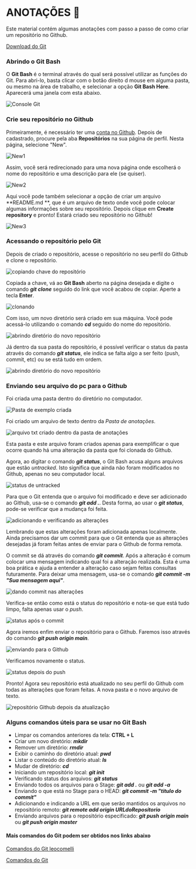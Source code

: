 # ANOTAÇÕES :pencil:

Este material contém algumas anotações com passo a passo de como criar um repositório no Github.

[Download do Git](https://git-scm.com/download)

### Abrindo o Git Bash

O **Git Bash** é o terminal através do qual será possível utilizar as funções do Git. Para abri-lo, basta clicar com o botão direito d mouse em alguma pasta, ou mesmo na área de trabalho, e selecionar a opção **Git Bash Here**. Aparecerá uma janela com esta abaixo.

![Console Git](https://github.com/WolfgangReis/desafio-github-primeiro-repositorio/blob/main/Introdu%C3%A7%C3%A3o%20ao%20Git%20e%20Github/Imagens/Console%20Git.JPG?raw=true)



### Crie seu repositório no Github

Primeiramente, é necessário ter uma [conta no Github](https://github.com/). Depois de cadastrado, procure pela aba **Repositórios** na sua página de perfil. Nesta página, selecione "New".

![New1](https://github.com/WolfgangReis/desafio-github-primeiro-repositorio/blob/main/Introdu%C3%A7%C3%A3o%20ao%20Git%20e%20Github/Imagens/new1.JPG?raw=true)



Assim, você será redirecionado para uma nova página onde escolherá o nome do repositório e uma descrição para ele (se quiser).

![New2](https://github.com/WolfgangReis/desafio-github-primeiro-repositorio/blob/main/Introdu%C3%A7%C3%A3o%20ao%20Git%20e%20Github/Imagens/new2.JPG?raw=true)

Aqui você pode também selecionar a opção de criar um arquivo **README.md **, que é um arquivo de texto onde você pode colocar algumas informações sobre seu repositório. Depois clique em **Create repository** e pronto! Estará criado seu repositório no Github!

![New3](https://github.com/WolfgangReis/desafio-github-primeiro-repositorio/blob/main/Introdu%C3%A7%C3%A3o%20ao%20Git%20e%20Github/Imagens/new3.JPG?raw=true)

### Acessando o repositório pelo Git

Depois de criado o repositório, acesse o repositório no seu perfil do Github e clone o repositório.

![copiando chave do repositório](https://github.com/WolfgangReis/desafio-github-primeiro-repositorio/blob/main/Introdu%C3%A7%C3%A3o%20ao%20Git%20e%20Github/Imagens/clone1.JPG?raw=true)

Copiada a chave, vá ao **Git Bash** aberto na página desejada e digite o comando ***git clone*** seguido do link que você acabou de copiar. Aperte a tecla **Enter**.

![clonando](https://github.com/WolfgangReis/desafio-github-primeiro-repositorio/blob/main/Introdu%C3%A7%C3%A3o%20ao%20Git%20e%20Github/Imagens/clonando.jpg?raw=true)

Com isso, um novo diretório será criado em sua máquina. Você pode acessá-lo utilizando o comando ***cd*** seguido do nome do repositório.

![abrindo diretório do novo repositório](https://github.com/WolfgangReis/desafio-github-primeiro-repositorio/blob/main/Introdu%C3%A7%C3%A3o%20ao%20Git%20e%20Github/Imagens/abrindo%20dir.jpg?raw=true)

Já dentro da sua pasta do repositório, é possível verificar o status da pasta através do comando ***git status***, ele indica se falta algo a ser feito (push, commit, etc) ou se está tudo em ordem.

![abrindo diretório do novo repositório](https://github.com/WolfgangReis/desafio-github-primeiro-repositorio/blob/main/Introdu%C3%A7%C3%A3o%20ao%20Git%20e%20Github/Imagens/abrindo%20dir2.jpg?raw=true)

### Enviando seu arquivo do pc para o Github

Foi criada uma pasta dentro do diretório no computador.

![Pasta de exemplo criada](https://github.com/WolfgangReis/desafio-github-primeiro-repositorio/blob/main/Introdu%C3%A7%C3%A3o%20ao%20Git%20e%20Github/Imagens/pasta%20exemplo.jpg?raw=true)

Foi criado um arquivo de texto dentro da *Pasta de anotações*.

![arquivo txt criado dentro da pasta de anotações](https://github.com/WolfgangReis/desafio-github-primeiro-repositorio/blob/main/Introdu%C3%A7%C3%A3o%20ao%20Git%20e%20Github/Imagens/pasta%20exemplo2.jpg?raw=true)

Esta pasta e este arquivo foram criados apenas para exemplificar o que ocorre quando há uma alteração da pasta que foi clonada do Github.

Agora, ao digitar o comando ***git status***, o Git Bash acusa alguns arquivos que estão *untracked*. Isto significa que ainda não foram modificados no Github, apenas no seu computador local.

![status de untracked](https://github.com/WolfgangReis/desafio-github-primeiro-repositorio/blob/main/Introdu%C3%A7%C3%A3o%20ao%20Git%20e%20Github/Imagens/status%20untracked.jpg?raw=true)

Para que o Git entenda que o arquivo foi modificado e deve ser adicionado ao Github, usa-se o comando ***git add .***. Desta forma, ao usar o ***git status***, pode-se verificar que a mudança foi feita.

![adicionando e verificando as alterações](https://github.com/WolfgangReis/desafio-github-primeiro-repositorio/blob/main/Introdu%C3%A7%C3%A3o%20ao%20Git%20e%20Github/Imagens/adicionando.jpg?raw=true)

Lembrando que estas alterações foram adicionada apenas localmente. Ainda precisamos dar um commit para que o Git entenda que as alterações desejadas já foram feitas antes de enviar para o Github de forma remota.

O commit se dá através do comando ***git commit***. Após a alteração é comum colocar uma mensagem indicando qual foi a alteração realizada. Esta é uma boa prática e ajuda a entender a alteração caso sejam feitas consultas futuramente. Para deixar uma mensagem, usa-se o comando ***git commit -m "Sua mensagem aqui"***.

![dando commit nas alterações](https://github.com/WolfgangReis/desafio-github-primeiro-repositorio/blob/main/Introdu%C3%A7%C3%A3o%20ao%20Git%20e%20Github/Imagens/commit.jpg?raw=true)

Verifica-se então como está o status do repositório e nota-se que está tudo limpo, falta apenas usar o *push*.

![status após o commit](https://github.com/WolfgangReis/desafio-github-primeiro-repositorio/blob/main/Introdu%C3%A7%C3%A3o%20ao%20Git%20e%20Github/Imagens/commit2.jpg?raw=true)

Agora iremos enfim enviar o repositório para o Github. Faremos isso através do comando ***git push origin main***.

![enviando para o Github](https://github.com/WolfgangReis/desafio-github-primeiro-repositorio/blob/main/Introdu%C3%A7%C3%A3o%20ao%20Git%20e%20Github/Imagens/push.jpg?raw=true)

Verificamos novamente o status.

![status depois do push](https://github.com/WolfgangReis/desafio-github-primeiro-repositorio/blob/main/Introdu%C3%A7%C3%A3o%20ao%20Git%20e%20Github/Imagens/push2.jpg?raw=true)

Pronto! Agora seu repositório está atualizado no seu perfil do Github com todas as alterações que foram feitas. A nova pasta e o novo arquivo de texto.

![repositório Github depois da atualização](https://github.com/WolfgangReis/desafio-github-primeiro-repositorio/blob/main/Introdu%C3%A7%C3%A3o%20ao%20Git%20e%20Github/Imagens/push3.jpg?raw=true)

### Alguns comandos úteis para se usar no Git Bash

- Limpar os comandos anteriores da tela: **CTRL + L**
- Criar um novo diretório: ***mkdir***
- Remover um diretório: ***rmdir***
- Exibir o caminho do diretório atual: ***pwd***
- Listar o conteúdo do diretório atual: ***ls***
- Mudar de diretório: ***cd***
- Iniciando um repositório local: ***git init***
- Verificando status dos arquivos: ***git status***
- Enviando todos os arquivos para o Stage: ***git add .*** ou ***git add -a***
- Enviando o que está no Stage para o HEAD: ***git commit -m "titulo do commit"***
- Adicionando e indicando a URL em que serão mantidos os arquivos no repositório remoto: ***git remote add origin URLdoRepositorio***
- Enviando arquivos para o repositório especificado: ***git push origin main*** ou ***git push origin master***

#### Mais comandos do Git podem ser obtidos nos links abaixo

[Comandos do Git leocomelli](https://gist.github.com/leocomelli/2545add34e4fec21ec16)

[Comandos do Git](https://comandosgit.github.io/)
